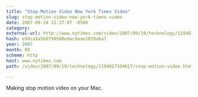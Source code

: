 ```yaml
---
title: "Stop-Motion Video New York Times Video"
slug: stop-motion-video-new-york-times-video
date: 2007-09-24 12:37:07 -0500
category: 
external-url: http://www.nytimes.com/video/2007/09/19/technology/1194817104617/stop-motion-video.html
hash: e9dca5a5b8790588edac9aae1039aba7
year: 2007
month: 09
scheme: http
host: www.nytimes.com
path: /video/2007/09/19/technology/1194817104617/stop-motion-video.html

---
```


Making stop motion video on your Mac.
